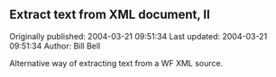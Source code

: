 ## Extract text from XML document, II 
Originally published: 2004-03-21 09:51:34 
Last updated: 2004-03-21 09:51:34 
Author: Bill Bell 
 
Alternative way of extracting text from a WF XML source.